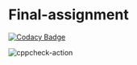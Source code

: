 # Final-assignment

[![Codacy Badge](https://api.codacy.com/project/badge/Grade/617e53966eca4e0fb113ff3d99ec8469)](https://app.codacy.com/manual/99002619/Final-assignment?utm_source=github.com&utm_medium=referral&utm_content=99002619/Final-assignment&utm_campaign=Badge_Grade_Dashboard)

![cppcheck-action](https://github.com/99002619/Final-assignment/workflows/cppcheck-action/badge.svg?branch=master)
